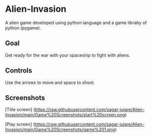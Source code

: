 # Alien-Invasion
A alien game developed using python language and a game libraby of python (pygame).

## Goal
Get ready for the war with your spaceship to fight with aliens.

## Controls

Use the arrows to move and space to shoot.

## Screenshots

[Title screen] (https://raw.githubusercontent.com/sagar-jujare/Alien-Invasion/main/Game%20Screenshots/start%20screen.png)

[Play screen] (https://raw.githubusercontent.com/sagar-jujare/Alien-Invasion/main/Game%20Screenshots/game%201.png)
